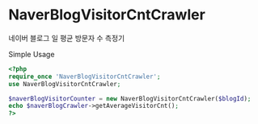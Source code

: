 # NaverBlogVisitorCntCrawler
네이버 블로그 일 평균 방문자 수 측정기

Simple Usage

```php
<?php
require_once 'NaverBlogVisitorCntCrawler';
use NaverBlogVisitorCntCrawler;

$naverBlogVisitorCounter = new NaverBlogVisitorCntCrawler($blogId);
echo $naverBlogCrawler->getAverageVisitorCnt();
?>
```
